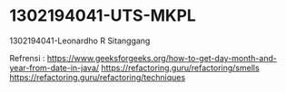 # 1302194041-UTS-MKPL
1302194041-Leonardho R Sitanggang


Refrensi :
https://www.geeksforgeeks.org/how-to-get-day-month-and-year-from-date-in-java/
https://refactoring.guru/refactoring/smells
https://refactoring.guru/refactoring/techniques
